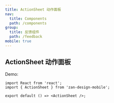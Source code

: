```yaml
---
title: ActionSheet 动作面板
nav:
  title: Components
  path: /components
group:
  title: 反馈组件
  path: /feedback
mobile: true
---
```


## ActionSheet 动作面板

Demo:

```tsx
import React from 'react';
import { ActionSheet } from 'zan-design-mobile';

export default () => <ActionSheet />;
```
